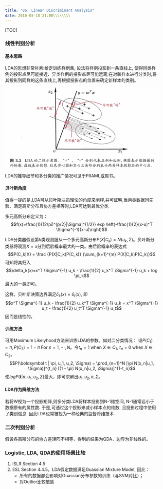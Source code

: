```yaml
---
title: "06. Linear Discriminant Analysis"
date: 2016-08-18 21:08\\\\\\\\
---
```


[TOC]

### 线性判别分析
#### 基本思路
LDA的思想非常朴素:给定训练样例集, 设法将样例投影到一条直线上, 使得同类样例的投影点尽可能接近、异类样例的投影点尽可能远离;在对新样本进行分类时,将其投影到同样的这条直线上,再根据投影点的位置来确定新样本的类别。

![](../static/images/LDA.png)

LDA的推导细节和多分类的推广情况可见于PRAML或周书。

#### 贝叶斯角度
值得一提的是,LDA可从贝叶斯决策理论的角度来阐释,并可证明,当两类数据同先验、满足高斯分布且协方差相等时,LDA可达到最优分类.

多元高斯分布定义为：
$$f(x)=\frac{1}{(2\pi)^{p/2}|\Sigma|^{1/2}} exp \left(-\frac{1}{2}(x-u)^T \Sigma^{-1}(x-u)\right)$$

LDA分类器假设第$k$类观测服从一个多元高斯分布$P(X|C_k)=N(u_k, \Sigma)$。贝叶斯分类器将观测$X=x$分到后验概率最大的一类。由后验概率的表达式
$$P(C_k|X) = \frac {P(X|C_k)P(C_k)} {\sum_{k=1}^{m} P(X|C_k)P(C_k)}$$
可知将其归入
$$\delta_k(x)=x^T \Sigma^{-1} u_k - \frac{1}{2} u_k^T \Sigma^{-1} u_k + log \pi_k$$
最大的一类即可。

这样，贝叶斯决策边界满足$\delta_k(x)=\delta_t(x)$, 即
$$x^T \Sigma^{-1} u_k - \frac{1}{2} u_k^T \Sigma^{-1} u_k = x^T \Sigma^{-1} u_t - \frac{1}{2} u_t^T \Sigma^{-1} u_t$$
因而是线性的。

#### 训练方法
可用Maximum Likelyhood方法来训练LDA的参数。如对二分类情况：
设$P(C_1)=\pi, P(C_2)=1 - \pi$
For $n=1, \cdots, N$。令$t_n=1$ when $X \in C_1$, $t_n=0$ when $X \in C_2$。
$$P(\boldsymbol t | \pi, u_1, u_2, \Sigma) = \prod_{n=1}^N [\pi N(x_n|u_1, \Sigma)]^{t_n} [(1 - \pi) N(x_n|u_2, \Sigma)]^{1-t_n}$$
使$logP(\boldsymbol t | \pi, u_1, u_2, \Sigma)$最大，即可求解出$u_1, u_2, \pi, \Sigma$。
#### LDA作为降维方法
若将W视为一个投影矩阵,则多分类LDA将样本投影到N-1维空间, N-1通常远小于数据原有的属性数. 于是,可通过这个投影来减小样本点的维数, 且投影过程中使用了类别信息. 因此LDA也常被视为一种经典的监督降维技术.

### 二次判别分析
假设各高斯分布的协方差矩阵不相等，得到的结果为QDA，边界为非线性的。

### Logistic, LDA, QDA的使用场景比较
1. ISLR Section 4.5
2. ESL Section 4.4.5。LDA假定数据满足Guassian Mixture Model, 因此：
	- 所有的数据都会影响对Guassian分布参数的训练（与SVM对比）；
	- 对Outlier比较敏感